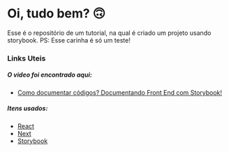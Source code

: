 # Oi, tudo bem? 🙃

Esse é o repositório de um tutorial, na qual é criado um projeto usando storybook. PS: Esse carinha é só um teste! 

### Links Uteis

##### O video foi encontrado aqui:

* [Como documentar códigos? Documentando Front End com Storybook!
](https://www.youtube.com/watch?v=R41_Qedrzik&ab_channel=MarioSouto-DevSoutinho) 

##### Itens usados:

* [React](https://pt-br.reactjs.org/)
* [Next](https://nextjs.org/)
* [Storybook](https://storybook.js.org/)

